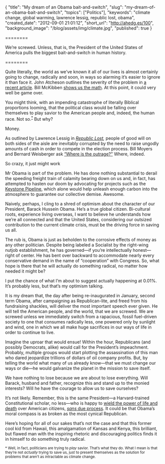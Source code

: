 {
  "title": "My dream of an Obama bait-and-switch",
  "slug": "my-dream-of-an-obama-bait-and-switch",
  "topics": ["Politics"],
  "keywords": "climate change, global warming, lawrence lessig, republic lost, obama",
  "created_date": "2012-09-01 21:01:12",
  "short_url": "http://ahedg.es/100",
  "background_image": "/blog/assets/img/climate.jpg",
  "published": true
}

========

We’re screwed. Unless, that is, the President of the United States of America pulls the biggest bait-and-switch in human history.

========

Quite literally, the world as we’ve known it all of our lives is almost certainly going to change, radically and soon, in ways so alarming it’s easier to ignore it than face it. John Atcheson outlines the severity of the problem in [a recent article](http://www.commondreams.org/view/2012/08/31). Bill McKibben [shows us the math](http://www.rollingstone.com/politics/news/global-warmings-terrifying-new-math-20120719). At this point, it could very well be game over.

You might think, with an impending catastrophe of literally Biblical proportions looming, that the political class would be falling over themselves to play savior to the American people and, indeed, the human race. Not so.<sup>[*](#*)</sup> But why?

Money.

As outlined by Lawrence Lessig in _[Republic Lost](http://republic.lessig.org/),_ people of good will on both sides of the aisle are inevitably corrupted by the need to raise ungodly amounts of cash in order to compete in the election process. Bill Moyers and Bernard Weisberger ask [“Where is the outrage?”](http://www.commondreams.org/view/2012/08/30-12) Where, indeed.

So crazy, it just might work

Mr Obama is part of the problem. He has done nothing substantial to derail the speeding freight train of calamity bearing down on us and, in fact, has attempted to hasten our doom by advocating for projects such as the [Keystone Pipeline](http://en.wikipedia.org/wiki/Keystone_Pipeline), which alone would help unleash enough carbon into the atmosphere to guarantee our collective demise. Awesome.

Naively, perhaps, I cling to a shred of optimism about the character of our President, Barack Hussein Obama. He’s a true global citizen. Bi-cultural roots, experience living overseas, I want to believe he understands how we’re all connected and that the United States, considering our outsized contribution to the current climate crisis, must be the driving force in saving us all.

The rub is, Obama is just as beholden to the corrosive effects of money as any other politician. Despite being labeled a Socialist by the right-wing nutjob establishment, he has governed—if you’re intellectually honest—right of center. He has bent over backward to accommodate nearly every conservative demand in the name of “cooperation” with Congress. So, what hope is there that he will actually do something radical, no matter how needed it might be?

I put the chance of what I’m about to suggest actually happening at 0.01%. It’s probably less, but that’s my optimism talking.

It is my dream that, the day after being re-inaugurated in January, second term Obama, after campaigning as Republican-lite, and freed from his fundraising shackles, will deliver the most important speech ever given. He will tell the American people, and the world, that we are screwed. We are screwed unless we immediately switch from a rapacious, fossil fuel-driven society to one that consumes radically less, one powered only by sunlight and wind, one in which we all make huge sacrifices in our ways of life in order to continue to live.

Imagine the uproar that would ensue! Within the hour, Republicans (and possibly Democrats, alike) would call for the President’s impeachment. Probably, multiple groups would start plotting the assassination of this man who dared jeopardize trillions of dollars of oil company profits. But, by telling the world what many of us already know—that we must change our ways or die—he would galvanize the planet in the mission to save itself.

We have nothing to lose because we are about to lose everything. Will Barack, husband and father, recognize this and stand up to the monied interests? Will he have the courage to allow us to save ourselves?

It’s not likely. Remember, this is the same President—a Harvard-trained Constitutional scholar, no less—who is happy to [wield the power of life and death](http://www.nytimes.com/2012/05/29/world/obamas-leadership-in-war-on-al-qaeda.html?pagewanted=all) over American citizens, [_sans_ due process](http://www.nytimes.com/2012/05/29/world/obamas-leadership-in-war-on-al-qaeda.html?_r=1&pagewanted=all#p[TraTra],h[TraTra,TJDTJD]). It could be that Obama’s moral compass is as broken as the most cynical Republican.

Here’s hoping for all of our sakes that’s not the case and that this former cool kid from Hawaii, this amalgamation of Kansas and Kenya, this brilliant, but flawed man with the inspiring rhetoric and discouraging politics finds it in himself to do something truly radical.

<small><a name="*">*</a> Well, in fact, politicians are trying to _play_ savior. That’s what they do. What I mean is that they’re not _actually_ trying to save us, just to present themselves as the solution for problems that aren’t as intractable as climate change.</small>
